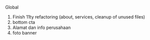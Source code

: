 Global
1. Finish 11ty refactoring (about, services, cleanup of unused files)
2. bottom cta
3. Alamat dan info perusahaan
4. foto banner